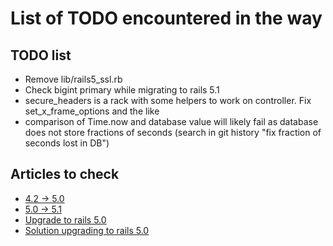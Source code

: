 # List of TODO encountered in the way

## TODO list

* Remove lib/rails5_ssl.rb
* Check bigint primary while migrating to rails 5.1
* secure_headers is a rack with some helpers to work on controller. Fix set_x_frame_options and the like
* comparison of Time.now and database value will likely fail as database does not store fractions of seconds (search in git history "fix fraction of seconds lost in DB")


## Articles to check

* [4.2 -> 5.0](http://edgeguides.rubyonrails.org/upgrading_ruby_on_rails.html#upgrading-from-rails-4-2-to-rails-5-0)
* [5.0 -> 5.1](http://edgeguides.rubyonrails.org/upgrading_ruby_on_rails.html#upgrading-from-rails-5-0-to-rails-5-1)
* [Upgrade to rails 5.0](https://medium.com/@tair/how-to-upgrade-to-rails-5-657b3bfd83)
* [Solution upgrading to rails 5.0](https://collectiveidea.com/blog/archives/2016/07/22/solutions-to-potential-upgrade-problems-in-rails-5)
